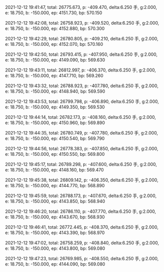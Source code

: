 2021-12-12 19:41:47, total: 26775.673, p: -409.470, delta:6.250 手, g:2.000, e: 18.750, b: -150.000, ep: 4151.730, bp: 570.150

2021-12-12 19:42:08, total: 26758.923, p: -409.520, delta:6.250 手, g:2.000, e: 18.750, b: -150.000, ep: 4152.880, bp: 570.300

2021-12-12 19:42:29, total: 26780.805, p: -409.210, delta:6.250 手, g:2.000, e: 18.750, b: -150.000, ep: 4152.070, bp: 570.160

2021-12-12 19:42:50, total: 26793.415, p: -407.950, delta:6.250 手, g:2.000, e: 18.750, b: -150.000, ep: 4149.090, bp: 569.630

2021-12-12 19:43:11, total: 26812.997, p: -406.370, delta:6.250 手, g:2.000, e: 18.750, b: -150.000, ep: 4147.710, bp: 569.260

2021-12-12 19:43:32, total: 26788.923, p: -407.780, delta:6.250 手, g:2.000, e: 18.750, b: -150.000, ep: 4148.940, bp: 569.590

2021-12-12 19:43:53, total: 26799.798, p: -406.890, delta:6.250 手, g:2.000, e: 18.750, b: -150.000, ep: 4149.350, bp: 569.530

2021-12-12 19:44:14, total: 26782.173, p: -408.160, delta:6.250 手, g:2.000, e: 18.750, b: -150.000, ep: 4150.960, bp: 569.890

2021-12-12 19:44:35, total: 26780.749, p: -407.780, delta:6.250 手, g:2.000, e: 18.750, b: -150.000, ep: 4150.540, bp: 569.790

2021-12-12 19:44:56, total: 26778.383, p: -407.850, delta:6.250 手, g:2.000, e: 18.750, b: -150.000, ep: 4150.550, bp: 569.800

2021-12-12 19:45:17, total: 26789.298, p: -407.600, delta:6.250 手, g:2.000, e: 18.750, b: -150.000, ep: 4148.160, bp: 569.470

2021-12-12 19:45:38, total: 26809.142, p: -406.350, delta:6.250 手, g:2.000, e: 18.750, b: -150.000, ep: 4144.770, bp: 568.890

2021-12-12 19:45:59, total: 26788.173, p: -407.670, delta:6.250 手, g:2.000, e: 18.750, b: -150.000, ep: 4143.850, bp: 568.940

2021-12-12 19:46:20, total: 26786.110, p: -407.770, delta:6.250 手, g:2.000, e: 18.750, b: -150.000, ep: 4143.670, bp: 568.930

2021-12-12 19:46:41, total: 26772.445, p: -408.370, delta:6.250 手, g:2.000, e: 18.750, b: -150.000, ep: 4143.390, bp: 568.970

2021-12-12 19:47:02, total: 26758.259, p: -408.840, delta:6.250 手, g:2.000, e: 18.750, b: -150.000, ep: 4143.800, bp: 569.080

2021-12-12 19:47:23, total: 26769.985, p: -408.550, delta:6.250 手, g:2.000, e: 18.750, b: -150.000, ep: 4144.090, bp: 569.080